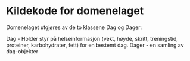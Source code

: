 # Kildekode for domenelaget

Domenelaget utgjøres av de to klassene Dag og Dager:

Dag - Holder styr på helseinformasjon (vekt, høyde, skritt, treningstid, proteiner, karbohydrater, fett) for en bestemt dag. 
Dager - en samling av dag-objekter
